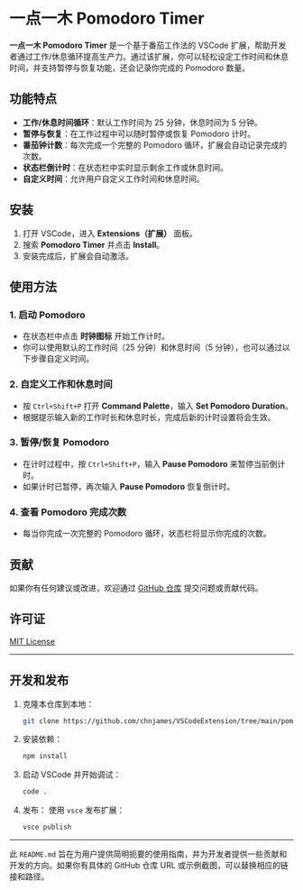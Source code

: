 # 一点一木 Pomodoro Timer

**一点一木 Pomodoro Timer** 是一个基于番茄工作法的 VSCode 扩展，帮助开发者通过工作/休息循环提高生产力。通过该扩展，你可以轻松设定工作时间和休息时间，并支持暂停与恢复功能，还会记录你完成的 Pomodoro 数量。

## 功能特点

- **工作/休息时间循环**：默认工作时间为 25 分钟，休息时间为 5 分钟。
- **暂停与恢复**：在工作过程中可以随时暂停或恢复 Pomodoro 计时。
- **番茄钟计数**：每次完成一个完整的 Pomodoro 循环，扩展会自动记录完成的次数。
- **状态栏倒计时**：在状态栏中实时显示剩余工作或休息时间。
- **自定义时间**：允许用户自定义工作时间和休息时间。

## 安装

1. 打开 VSCode，进入 **Extensions（扩展）** 面板。
2. 搜索 **Pomodoro Timer** 并点击 **Install**。
3. 安装完成后，扩展会自动激活。

## 使用方法

### 1. 启动 Pomodoro

- 在状态栏中点击 **时钟图标** 开始工作计时。
- 你可以使用默认的工作时间（25 分钟）和休息时间（5 分钟），也可以通过以下步骤自定义时间。

### 2. 自定义工作和休息时间

- 按 `Ctrl+Shift+P` 打开 **Command Palette**，输入 **Set Pomodoro Duration**。
- 根据提示输入新的工作时长和休息时长，完成后新的计时设置将会生效。

### 3. 暂停/恢复 Pomodoro

- 在计时过程中，按 `Ctrl+Shift+P`，输入 **Pause Pomodoro** 来暂停当前倒计时。
- 如果计时已暂停，再次输入 **Pause Pomodoro** 恢复倒计时。

### 4. 查看 Pomodoro 完成次数

- 每当你完成一次完整的 Pomodoro 循环，状态栏将显示你完成的次数。

## 贡献

如果你有任何建议或改进，欢迎通过 [GitHub 仓库](https://github.com/chnjames/VSCodeExtension/tree/main/pomodoro-timer) 提交问题或贡献代码。

## 许可证

[MIT License](LICENSE)

---

## 开发和发布

1. 克隆本仓库到本地：
   ```bash
   git clone https://github.com/chnjames/VSCodeExtension/tree/main/pomodoro-timer
   ```

2. 安装依赖：
   ```bash
   npm install
   ```

3. 启动 VSCode 并开始调试：
   ```bash
   code .
   ```

4. 发布：
   使用 `vsce` 发布扩展：
   ```bash
   vsce publish
   ```

---

此 `README.md` 旨在为用户提供简明扼要的使用指南，并为开发者提供一些贡献和开发的方向。如果你有具体的 GitHub 仓库 URL 或示例截图，可以替换相应的链接和路径。